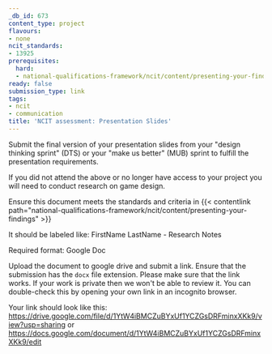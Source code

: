 ```yaml
---
_db_id: 673
content_type: project
flavours:
- none
ncit_standards:
- 13925
prerequisites:
  hard:
  - national-qualifications-framework/ncit/content/presenting-your-findings
ready: false
submission_type: link
tags:
- ncit
- communication
title: 'NCIT assessment: Presentation Slides'
---
```


Submit the final version of your presentation slides from your "design thinking sprint" (DTS) or your "make us better" (MUB) sprint to fulfill the presentation requirements.

If you did not attend the above or no longer have access to your project you will need to conduct research on game design. 

Ensure this document meets the standards and criteria in {{< contentlink path="national-qualifications-framework/ncit/content/presenting-your-findings" >}}

It should be labeled like: FirstName LastName - Research Notes

Required format: Google Doc

Upload the document to google drive and submit a link. Ensure that the submission has the `docx` file extension. Please make sure that the link works. If your work is private then we won't be able to review it. You can double-check this by opening your own link in an incognito browser.  

Your link should look like this:
https://drive.google.com/file/d/1YtW4iBMCZuBYxUf1YCZGsDRFminxXKk9/view?usp=sharing or https://docs.google.com/document/d/1YtW4iBMCZuBYxUf1YCZGsDRFminxXKk9/edit